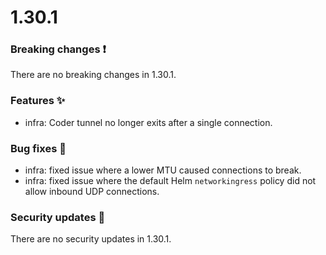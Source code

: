 # 1.30.1

### Breaking changes ❗

There are no breaking changes in 1.30.1.

### Features ✨

- infra: Coder tunnel no longer exits after a single connection.

### Bug fixes 🐛

- infra: fixed issue where a lower MTU caused connections to break.
- infra: fixed issue where the default Helm `networkingress` policy did not
  allow inbound UDP connections.

### Security updates 🔐

There are no security updates in 1.30.1.
